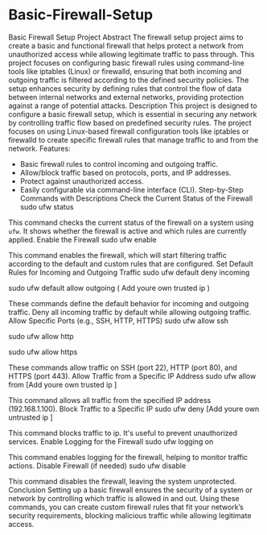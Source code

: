 # Basic-Firewall-Setup
Basic Firewall Setup Project
Abstract
The firewall setup project aims to create a basic and functional firewall that helps protect a network from unauthorized access while allowing legitimate traffic to pass through. This project focuses on configuring basic firewall rules using command-line tools like iptables (Linux) or firewalld, ensuring that both incoming and outgoing traffic is filtered according to the defined security policies. The setup enhances security by defining rules that control the flow of data between internal networks and external networks, providing protection against a range of potential attacks.
Description
This project is designed to configure a basic firewall setup, which is essential in securing any network by controlling traffic flow based on predefined security rules. The project focuses on using Linux-based firewall configuration tools like iptables or firewalld to create specific firewall rules that manage traffic to and from the network.
Features:
- Basic firewall rules to control incoming and outgoing traffic.
- Allow/block traffic based on protocols, ports, and IP addresses.
- Protect against unauthorized access.
- Easily configurable via command-line interface (CLI).
Step-by-Step Commands with Descriptions
Check the Current Status of the Firewall
sudo ufw status
 

This command checks the current status of the firewall on a system using `ufw`. It shows whether the firewall is active and which rules are currently applied.
Enable the Firewall
sudo ufw enable
 
This command enables the firewall, which will start filtering traffic according to the default and custom rules that are configured.
Set Default Rules for Incoming and Outgoing Traffic
sudo ufw default deny incoming 
 

sudo ufw default allow outgoing ( Add youre own trusted ip )
 
These commands define the default behavior for incoming and outgoing traffic. Deny all incoming traffic by default while allowing outgoing traffic.
Allow Specific Ports (e.g., SSH, HTTP, HTTPS)
sudo ufw allow ssh
 
sudo ufw allow http
 
sudo ufw allow https
 
These commands allow traffic on SSH (port 22), HTTP (port 80), and HTTPS (port 443).
Allow Traffic from a Specific IP Address
sudo ufw allow from [Add youre own trusted ip ]
 
This command allows all traffic from the specified IP address (192.168.1.100).
Block Traffic to a Specific IP
sudo ufw deny [Add youre own untrusted ip ]
 
This command blocks traffic to ip. It's useful to prevent unauthorized services.
Enable Logging for the Firewall
sudo ufw logging on
 
This command enables logging for the firewall, helping to monitor traffic actions.
Disable Firewall (if needed)
sudo ufw disable
 
This command disables the firewall, leaving the system unprotected.
Conclusion
Setting up a basic firewall ensures the security of a system or network by controlling which traffic is allowed in and out. Using these commands, you can create custom firewall rules that fit your network’s security requirements, blocking malicious traffic while allowing legitimate access.

